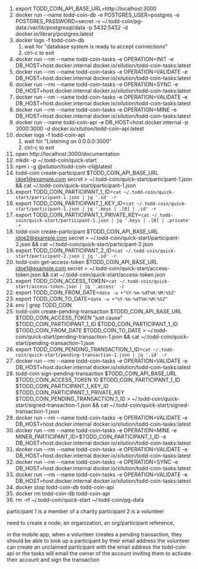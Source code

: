 1. export TODD_COIN_API_BASE_URL=http://localhost:3000
2. docker run --name todd-coin-db -e POSTGRES_USER=postgres -e POSTGRES_PASSWORD=secret -v ~/.todd-coin/pg-data:/var/lib/postgresql/data -p 5432:5432 -d docker.io/library/postgres:latest
3. docker logs -f todd-coin-db
   1. wait for "database system is ready to accept connections"
   2. ctrl-c to exit
4. docker run --rm --name todd-coin-tasks -e OPERATION=INIT -e DB_HOST=host.docker.internal docker.io/xilution/todd-coin-tasks:latest
5. docker run --rm --name todd-coin-tasks -e OPERATION=VALIDATE -e DB_HOST=host.docker.internal docker.io/xilution/todd-coin-tasks:latest
6. docker run --rm --name todd-coin-tasks -e OPERATION=SYNC -e DB_HOST=host.docker.internal docker.io/xilution/todd-coin-tasks:latest
7. docker run --rm --name todd-coin-tasks -e OPERATION=VALIDATE -e DB_HOST=host.docker.internal docker.io/xilution/todd-coin-tasks:latest
8. docker run --rm --name todd-coin-tasks -e OPERATION=MINE -e DB_HOST=host.docker.internal docker.io/xilution/todd-coin-tasks:latest
9. docker run --name todd-coin-api -e DB_HOST=host.docker.internal -p 3000:3000 -d docker.io/xilution/todd-coin-api:latest
10. docker logs -f todd-coin-api
    1. wait for "Listening on 0.0.0.0:3000"
    2. ctrl-c to exit
11. open http://localhost:3000/documentation
12. mkdir -p ~/.todd-coin/quick-start
13. npm i -g @xilution/todd-coin-cli@latest
14. todd-coin create-participant $TODD_COIN_API_BASE_URL jdoe1@example.com secret > ~/.todd-coin/quick-start/participant-1.json && cat ~/.todd-coin/quick-start/participant-1.json
15. export TODD_COIN_PARTICIPANT_1_ID=`cat ~/.todd-coin/quick-start/participant-1.json | jq '.id' -r`
16. export TODD_COIN_PARTICIPANT_1_KEY_ID=`cat ~/.todd-coin/quick-start/participant-1.json | jq '.keys | .[0] | .id' -r`
17. export TODD_COIN_PARTICIPANT_1_PRIVATE_KEY=`cat ~/.todd-coin/quick-start/participant-1.json | jq '.keys | .[0] | .private' -r`
18. todd-coin create-participant $TODD_COIN_API_BASE_URL jdoe2@example.com secret > ~/.todd-coin/quick-start/participant-2.json && cat ~/.todd-coin/quick-start/participant-2.json
19. export TODD_COIN_PARTICIPANT_2_ID=`cat ~/.todd-coin/quick-start/participant-2.json | jq '.id' -r`
20. todd-coin get-access-token $TODD_COIN_API_BASE_URL jdoe1@example.com secret > ~/.todd-coin/quick-start/access-token.json && cat ~/.todd-coin/quick-start/access-token.json
21. export TODD_COIN_ACCESS_TOKEN=`cat ~/.todd-coin/quick-start/access-token.json | jq '.access' -r`
22. export TODD_COIN_FROM_DATE=`date -u +"%Y-%m-%dT%H:%M:%SZ"`
23. export TODD_COIN_TO_DATE=`date -u +"%Y-%m-%dT%H:%M:%SZ"`
24. env | grep TODD_COIN
25. todd-coin create-pending-transaction $TODD_COIN_API_BASE_URL $TODD_COIN_ACCESS_TOKEN "just cause" $TODD_COIN_PARTICIPANT_1_ID $TODD_COIN_PARTICIPANT_1_ID $TODD_COIN_FROM_DATE $TODD_COIN_TO_DATE > ~/.todd-coin/quick-start/pending-transaction-1.json && cat ~/.todd-coin/quick-start/pending-transaction-1.json
26. export TODD_COIN_PENDING_TRANSACTION_1_ID=`cat ~/.todd-coin/quick-start/pending-transaction-1.json | jq '.id' -r`
27. docker run --rm --name todd-coin-tasks -e OPERATION=VALIDATE -e DB_HOST=host.docker.internal docker.io/xilution/todd-coin-tasks:latest
28. todd-coin sign-pending-transaction $TODD_COIN_API_BASE_URL $TODD_COIN_ACCESS_TOKEN 10 $TODD_COIN_PARTICIPANT_1_ID $TODD_COIN_PARTICIPANT_1_KEY_ID $TODD_COIN_PARTICIPANT_1_PRIVATE_KEY $TODD_COIN_PENDING_TRANSACTION_1_ID > ~/.todd-coin/quick-start/signed-transaction-1.json && cat ~/.todd-coin/quick-start/signed-transaction-1.json
29. docker run --rm --name todd-coin-tasks -e OPERATION=VALIDATE -e DB_HOST=host.docker.internal docker.io/xilution/todd-coin-tasks:latest
30. docker run --rm --name todd-coin-tasks -e OPERATION=MINE -e MINER_PARTICIPANT_ID=$TODD_COIN_PARTICIPANT_1_ID -e DB_HOST=host.docker.internal docker.io/xilution/todd-coin-tasks:latest
31. docker run --rm --name todd-coin-tasks -e OPERATION=VALIDATE -e DB_HOST=host.docker.internal docker.io/xilution/todd-coin-tasks:latest
32. docker run --rm --name todd-coin-tasks -e OPERATION=SYNC -e DB_HOST=host.docker.internal docker.io/xilution/todd-coin-tasks:latest
33. docker run --rm --name todd-coin-tasks -e OPERATION=VALIDATE -e DB_HOST=host.docker.internal docker.io/xilution/todd-coin-tasks:latest
34. docker stop todd-coin-db todd-coin-api
35. docker rm todd-coin-db todd-coin-api
36. rm -rf ~/.todd-coin/quick-start ~/.todd-coin/pg-data

participant 1 is a member of a charity
participant 2 is a volunteer

need to create a node, an organization, an org/participant reference,

in the mobile app, when a volunteer creates a pending transaction, they should be able to look up a participant by their email address
the volunteer can create an unclaimed participant with the email address
the todd-coin api or the tasks will email the owner of the account inviting them to activate their account and sign the transaction
